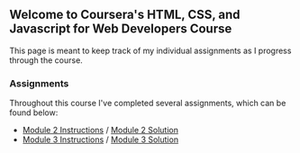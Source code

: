 ## Welcome to Coursera's HTML, CSS, and Javascript for Web Developers Course

This page is meant to keep track of my individual assignments as I progress through the course.

### Assignments

Throughout this course I've completed several assignments, which can be found below: 
- [Module 2 Instructions](https://github.com/jhu-ep-coursera/fullstack-course4/blob/master/assignments/assignment2/Assignment-2.md) / [Module 2 Solution](https://shinellm.github.io/coursera-web-dev-course/module2-solution/)
- [Module 3 Instructions](https://github.com/jhu-ep-coursera/fullstack-course4/blob/master/assignments/assignment3/Assignment-3.md) / [Module 3 Solution](https://shinellm.github.io/coursera-web-dev-course/module3-solution/)

